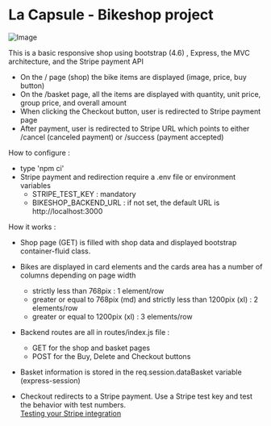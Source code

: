 # La Capsule - Bikeshop project

![Image](https://res.cloudinary.com/delfhqsem/image/upload/v1643211908/github/bikeshop/bikeshop-1_meyy0x.png)

This is a basic responsive shop using bootstrap (4.6) , Express, the MVC architecture, and the Stripe payment API
* On the / page (shop) the bike items are displayed (image, price, buy button)
* On the /basket page, all the items are displayed with quantity, unit price, group price, and overall amount
* When clicking the Checkout button, user is redirected to Stripe payment page
* After payment, user is redirected to Stripe URL which points to either /cancel (canceled payment) or /success (payment accepted)

How to configure :
* type 'npm ci'
* Stripe payment and redirection require a .env file or environment variables
  * STRIPE_TEST_KEY : mandatory
  * BIKESHOP_BACKEND_URL : if not set, the default URL is http://localhost:3000

How it works :
* Shop page (GET) is filled with shop data and displayed bootstrap container-fluid class. 
* Bikes are displayed in card elements and the cards area has a number of columns depending on page width
  * strictly less than 768pix : 1 element/row
  * greater or equal to 768pix (md) and strictly less than 1200pix (xl) : 2 elements/row
  * greater or equal to 1200pix (xl) : 3 elements/row 

* Backend routes are all in routes/index.js file :
  * GET for the shop and basket pages
  * POST for the Buy, Delete and Checkout buttons

* Basket information is stored in the req.session.dataBasket variable (express-session)

* Checkout redirects to a Stripe payment. Use a Stripe test key and test the behavior with test numbers.  
[Testing your Stripe integration](https://stripe.com/docs/testing)
 
